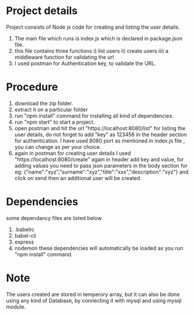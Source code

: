 # Project details

 Project consists of Node js code for creating and listing the user details.
 1) The main file which runs is index.js which is declared in package.json file.
 2) this file contains three functions 
    i) list users 
    ii) create users
    iii) a middleware function for validating the url
 3) I used postman for Authentication key, to validate the URL.
 
# Procedure 
 1) download the zip folder.
 2) extract it on a particular folder 
 3) run "npm install" command for installing all kind of dependencies.
 4) run "npm start" to start a project.
 5) open postman and hit the url "https://localhost:8080/list" for listing the user details, do not forget to add "key" as 123456 in the header section for authentication. I have used 8080 port as mentioned in index.js file , you can change as per your choice.
 6) again in postman for creating user details I used "https://localhost:8080/create" again in header add key and value, for adding values you need to pass json parameters in the body section for eg: {"name":"xyz","surname":"xyz","title":"xxx","description":"xyz"} and click on send then an additional user will be created.
 

# Dependencies
 some dependancy files are listed below
 1) .babelrc
 2) babel-cli
 3) express
 4) nodemon
  these dependencies will automatically be loaded as you run "npm install" command.
  
 # Note
 
 The users created are stored in temperory array, but it can also be done using any kind of Database, by connecting it with mysql and using mysql module.
 


